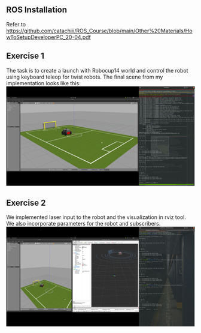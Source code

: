 
## ROS Installation
Refer to https://github.com/catachiii/ROS_Course/blob/main/Other%20Materials/HowToSetupDeveloperPC_20-04.pdf

## Exercise 1
The task is to create a launch with Robocup14 world and control the robot using keyboard teleop for twist robots.
The final scene from my implementation looks like this:
![Robot moving in robocup14 field](imgs/Ex1_sol.png)

## Exercise 2
We implemented laser input to the robot and the visualization in rviz tool. We also incorporate parameters for the robot and subscribers.
![Robot laser scan](imgs/Ex2_sol.png)